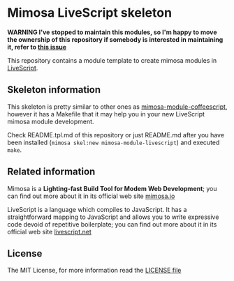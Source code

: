 Mimosa LiveScript skeleton
============================

__WARNING I've stopped to maintain this modules, so I'm happy to move the ownership of this repository if somebody is interested in maintaining it, refer to [this issue](https://github.com/ifraixedes/mimosa-module-livescript-skeleton/issues/1)__

This repository contains a module template to create mimosa modules in [LiveScript](http://livescript.net/).

## Skeleton information

This skeleton is pretty similar to other ones as [mimosa-module-coffeescript](https://github.com/dbashford/MimosaModuleCoffeeScriptSkeleton), however it has a Makefile that it may help you in your new LiveScript mimosa module development.

Check README.tpl.md of this repository or just README.md after you have been installed (`mimosa skel:new mimosa-module-livescript`) and executed `make`.


## Related information

Mimosa is a __Lighting-fast Build Tool for Modem Web Development__; you can find out more about it in its official web site [mimosa.io](http://mimosa.io/)

LiveScript is a language which compiles to JavaScript. It has a straightforward mapping to JavaScript and allows you to write expressive code devoid of repetitive boilerplate; you can find out more about it in its official web site [livescript.net](http://livescript.net/)

## License

The MIT License, for more information read the [LICENSE file](LICENSE)
